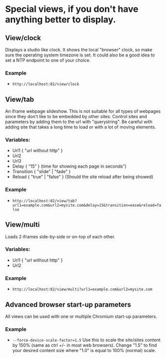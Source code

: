 # Special views, if you don't have anything better to display.

## View/clock
Displays a studio like clock. It shows the local "browser" clock, so make sure the operating system timezone is set. It could also be a good idea to set a NTP endpoint to one of your choice.

### Example
- `http://localhost:82/view/clock`

## View/tab
An iframe webpage slideshow. This is not suitable for all types of webpages since they don't like to be embedded by other sites. Control sites and parameters by adding them to the url with "querystring". Be careful with adding site that takes a long time to load or with a lot of moving elements.

### Variables:
- Url1 { "url without http" }
- Url2
- Url3
- Delay { “15” } (time for showing each page in seconds")
- Transition { "slide" | "fade" }
- Reload { "true" | "false" } (Should the site reload after being showed)

### Example
- `http://localhost:82/view/tab?url1=example.com&url2=mysite.com&delay=15&transition=ease&reload=false`

## View/multi
Loads 2 iframes side-by-side or on-top of each other.

### Variables:
- Url1 { "url without http" }
- Url2

### Example
- `http://localhost:82/view/multi?url1=example.com&url2=mysite.com`

## Advanced browser start-up parameters
All views can be used with one or multiple Chromium start-up parameters.

### Example
- `--force-device-scale-factor=1.5` Use this to scale the site/sites content by 150% (same as ctrl +/- in most web browsers). Change "1.5" to find your desired content size where "1.0" is equal to 100% (normal) scale.
